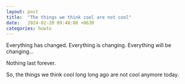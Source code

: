 ```yaml
---
layout: post
title:  "The things we think cool are not cool"
date:   2024-02-20 09:48:00 +0630
categories: howto
---
```

Everything has changed.
Everything is changing.
Everything will be changing...

Nothing last forever.

So, the things we think cool long long ago are not cool anymore today.

